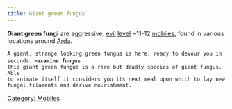 ```yaml
---
title: Giant green fungus
---
```


**Giant green fungi** are aggressive, [evil](alignment "wikilink")
[level](level "wikilink") ~11-12 [mobiles](mobile "wikilink"), found in
various locations around [Arda](Arda "wikilink").

`A giant, strange looking green fungus is here, ready to devour you in seconds.`
`>`**`examine fungus`**
`This giant green fungus is a rare but deadly species of giant fungus. Able`
`to animate itself it considers you its next meal upon which to lay new`
`fungal filaments and derive nourishment.`

[Category: Mobiles](Category:_Mobiles "wikilink")